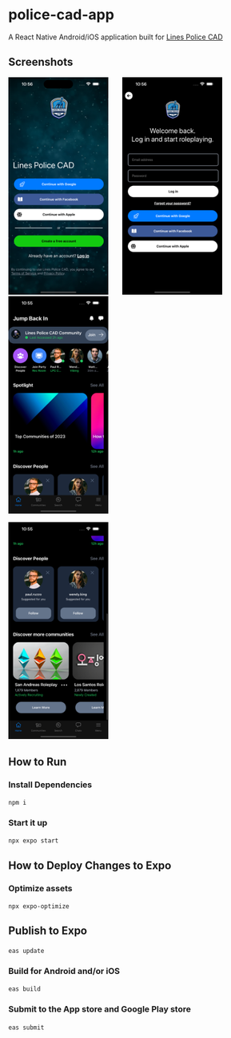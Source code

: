 # police-cad-app

A React Native Android/iOS application built for [Lines Police CAD](https://github.com/Linesmerrill/police-cad)

## Screenshots

<img src="assets/images/screenshot1.png" width="200"/>&nbsp; &nbsp; &nbsp; &nbsp;<img src="assets/images/screenshot2.png" width="200"/>&nbsp; &nbsp; &nbsp; &nbsp;<img src="assets/images/screenshot3.png" width="200"/>

<img src="assets/images/screenshot4.png" width="200"/>

## How to Run

### Install Dependencies

`npm i`

### Start it up

`npx expo start`

## How to Deploy Changes to Expo

### Optimize assets

`npx expo-optimize`

## Publish to Expo

`eas update`

### Build for Android and/or iOS

`eas build`

### Submit to the App store and Google Play store

`eas submit`

